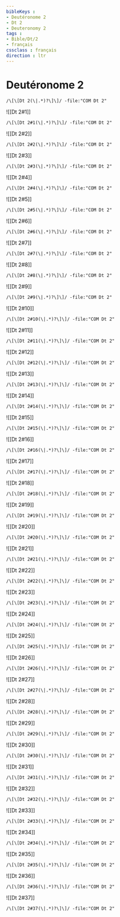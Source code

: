 ```yaml
---
bibleKeys : 
- Deutéronome 2
- Dt 2
- Deuteronomy 2
tags : 
- Bible/Dt/2
- français
cssclass : français
direction : ltr
---
```


# Deutéronome 2

```query
/\[\[Dt 2(\|.*)?\]\]/ -file:"COM Dt 2"
```



![[Dt 2#1]]

```query
/\[\[Dt 2#1(\|.*)?\]\]/ -file:"COM Dt 2"
```

![[Dt 2#2]]

```query
/\[\[Dt 2#2(\|.*)?\]\]/ -file:"COM Dt 2"
```

![[Dt 2#3]]

```query
/\[\[Dt 2#3(\|.*)?\]\]/ -file:"COM Dt 2"
```

![[Dt 2#4]]

```query
/\[\[Dt 2#4(\|.*)?\]\]/ -file:"COM Dt 2"
```

![[Dt 2#5]]

```query
/\[\[Dt 2#5(\|.*)?\]\]/ -file:"COM Dt 2"
```

![[Dt 2#6]]

```query
/\[\[Dt 2#6(\|.*)?\]\]/ -file:"COM Dt 2"
```

![[Dt 2#7]]

```query
/\[\[Dt 2#7(\|.*)?\]\]/ -file:"COM Dt 2"
```

![[Dt 2#8]]

```query
/\[\[Dt 2#8(\|.*)?\]\]/ -file:"COM Dt 2"
```

![[Dt 2#9]]

```query
/\[\[Dt 2#9(\|.*)?\]\]/ -file:"COM Dt 2"
```

![[Dt 2#10]]

```query
/\[\[Dt 2#10(\|.*)?\]\]/ -file:"COM Dt 2"
```

![[Dt 2#11]]

```query
/\[\[Dt 2#11(\|.*)?\]\]/ -file:"COM Dt 2"
```

![[Dt 2#12]]

```query
/\[\[Dt 2#12(\|.*)?\]\]/ -file:"COM Dt 2"
```

![[Dt 2#13]]

```query
/\[\[Dt 2#13(\|.*)?\]\]/ -file:"COM Dt 2"
```

![[Dt 2#14]]

```query
/\[\[Dt 2#14(\|.*)?\]\]/ -file:"COM Dt 2"
```

![[Dt 2#15]]

```query
/\[\[Dt 2#15(\|.*)?\]\]/ -file:"COM Dt 2"
```

![[Dt 2#16]]

```query
/\[\[Dt 2#16(\|.*)?\]\]/ -file:"COM Dt 2"
```

![[Dt 2#17]]

```query
/\[\[Dt 2#17(\|.*)?\]\]/ -file:"COM Dt 2"
```

![[Dt 2#18]]

```query
/\[\[Dt 2#18(\|.*)?\]\]/ -file:"COM Dt 2"
```

![[Dt 2#19]]

```query
/\[\[Dt 2#19(\|.*)?\]\]/ -file:"COM Dt 2"
```

![[Dt 2#20]]

```query
/\[\[Dt 2#20(\|.*)?\]\]/ -file:"COM Dt 2"
```

![[Dt 2#21]]

```query
/\[\[Dt 2#21(\|.*)?\]\]/ -file:"COM Dt 2"
```

![[Dt 2#22]]

```query
/\[\[Dt 2#22(\|.*)?\]\]/ -file:"COM Dt 2"
```

![[Dt 2#23]]

```query
/\[\[Dt 2#23(\|.*)?\]\]/ -file:"COM Dt 2"
```

![[Dt 2#24]]

```query
/\[\[Dt 2#24(\|.*)?\]\]/ -file:"COM Dt 2"
```

![[Dt 2#25]]

```query
/\[\[Dt 2#25(\|.*)?\]\]/ -file:"COM Dt 2"
```

![[Dt 2#26]]

```query
/\[\[Dt 2#26(\|.*)?\]\]/ -file:"COM Dt 2"
```

![[Dt 2#27]]

```query
/\[\[Dt 2#27(\|.*)?\]\]/ -file:"COM Dt 2"
```

![[Dt 2#28]]

```query
/\[\[Dt 2#28(\|.*)?\]\]/ -file:"COM Dt 2"
```

![[Dt 2#29]]

```query
/\[\[Dt 2#29(\|.*)?\]\]/ -file:"COM Dt 2"
```

![[Dt 2#30]]

```query
/\[\[Dt 2#30(\|.*)?\]\]/ -file:"COM Dt 2"
```

![[Dt 2#31]]

```query
/\[\[Dt 2#31(\|.*)?\]\]/ -file:"COM Dt 2"
```

![[Dt 2#32]]

```query
/\[\[Dt 2#32(\|.*)?\]\]/ -file:"COM Dt 2"
```

![[Dt 2#33]]

```query
/\[\[Dt 2#33(\|.*)?\]\]/ -file:"COM Dt 2"
```

![[Dt 2#34]]

```query
/\[\[Dt 2#34(\|.*)?\]\]/ -file:"COM Dt 2"
```

![[Dt 2#35]]

```query
/\[\[Dt 2#35(\|.*)?\]\]/ -file:"COM Dt 2"
```

![[Dt 2#36]]

```query
/\[\[Dt 2#36(\|.*)?\]\]/ -file:"COM Dt 2"
```

![[Dt 2#37]]

```query
/\[\[Dt 2#37(\|.*)?\]\]/ -file:"COM Dt 2"
```

